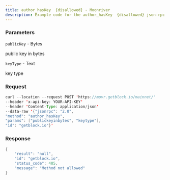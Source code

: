 ```yaml
---
title: author_hasKey  {disallowed} - Moonriver
description: Example code for the author_hasKey  {disallowed} json-rpc method. Сomplete guide on how to use author_hasKey  {disallowed} json-rpc in GetBlock.io Web3 documentation.
---
```


### Parameters


`publicKey` - Bytes

public key in bytes

`keyType` - Text

key type

### Request

``` java
curl --location --request POST 'https://movr.getblock.io/mainnet/' 
--header 'x-api-key: YOUR-API-KEY' 
--header 'Content-Type: application/json' 
--data-raw '{"jsonrpc": "2.0",
"method": "author_hasKey",
"params": ["publickeyinbytes", "keytype"],
"id": "getblock.io"}'
```

###  Response

``` java
{
    "result": "null",
    "id": "getblock.io",
    "status_code": 405,
    "message": "Method not allowed"
}
```

